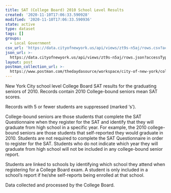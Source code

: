 ```yaml
---
title: SAT (College Board) 2010 School Level Results
created: '2020-11-10T17:06:33.590928'
modified: '2020-11-10T17:06:33.590936'
state: active
type: dataset
tags: []
groups:
  - Local Government
csv_url: 'https://data.cityofnewyork.us/api/views/zt9s-n5aj/rows.csv?accessType=DOWNLOAD'
json_url: >-
  https://data.cityofnewyork.us/api/views/zt9s-n5aj/rows.json?accessType=DOWNLOAD
layout: post
postman_collection_url: >-
  https://www.postman.com/thedaydasource/workspace/city-of-new-york/collection/15909983-16b9253c-f68b-456d-8536-dfd751886ef4
---
```

New York City school level College Board SAT results for the graduating seniors of 2010.  Records contain 2010 College-bound seniors mean SAT scores. 

Records with 5 or fewer students are suppressed (marked ‘s’). 

College-bound seniors are those students that complete the SAT Questionnaire when they register for the SAT and identify that they will graduate from high school in a specific year. For example, the 2010 college-bound seniors are those students that self-reported they would graduate in 2010. Students are not required to complete the SAT Questionnaire in order to register for the SAT. Students who do not indicate which year they will graduate from high school will not be included in any college-bound senior report.  

Students are linked to schools by identifying which school they attend when registering for a College Board exam. A student is only included in a school’s report if he/she self-reports being enrolled at that school. 

Data collected and processed by the College Board.
